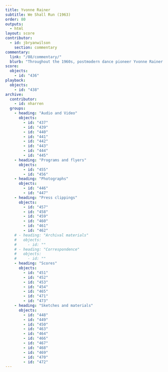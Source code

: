 ```yaml
---
title: Yvonne Rainer
subtitle: We Shall Run (1963)
order: 80
outputs: 
  - html
layout: score
contributor:
  - id: jbryanwilson
    section: commentary
commentary:
  link: "/08/commentary/"
  blurb: "Throughout the 1960s, postmodern dance pioneer Yvonne Rainer experimented with diverse scoring techniques including movement maps, lists, charts, and “people plans” to capture indeterminate yet rule-based choreography stripped of artifice, expression, and narrative. A series of diagrammatic floor plans sketch out *We Shall Run* (1963), in which a cluster of “runners” in everyday clothes jog about in unpredictable groupings and patterns. Rainer never believed that a score could faithfully capture the complex dimensions of choreographic space, time, force, and shape; rather, her improvised scores functioned conceptually, as a broad methodology that fueled further innovation."
score:
  objects:
    - id: "436"
playback:
  objects:
    - id: "438"
archive: 
  contributor:
    - id: nharren
  groups:
    - heading: "Audio and Video"
      objects:
        - id: "437"
        - id: "439"
        - id: "440"
        - id: "441"
        - id: "442"
        - id: "443"
        - id: "444"
        - id: "445"
    - heading: "Programs and flyers"
      objects:
        - id: "455"
        - id: "456"
    - heading: "Photographs"
      objects:
        - id: "446"
        - id: "447"
    - heading: "Press clippings"
      objects:
        - id: "457"
        - id: "458"
        - id: "459"
        - id: "460"
        - id: "461"
        - id: "462"
    # - heading: "Archival materials"
    #   objects:
    #     - id: ""
    # - heading: "Correspondence"
    #   objects:
    #     - id: ""
    - heading: "Scores"
      objects:
        - id: "451"
        - id: "452"
        - id: "453"
        - id: "454"
        - id: "465"
        - id: "471"
        - id: "473"
    - heading: "Sketches and materials"
      objects:
        - id: "448"
        - id: "449"
        - id: "450"
        - id: "463"
        - id: "464"
        - id: "466"
        - id: "467"
        - id: "468"
        - id: "469"
        - id: "470"
        - id: "472"
---
```

